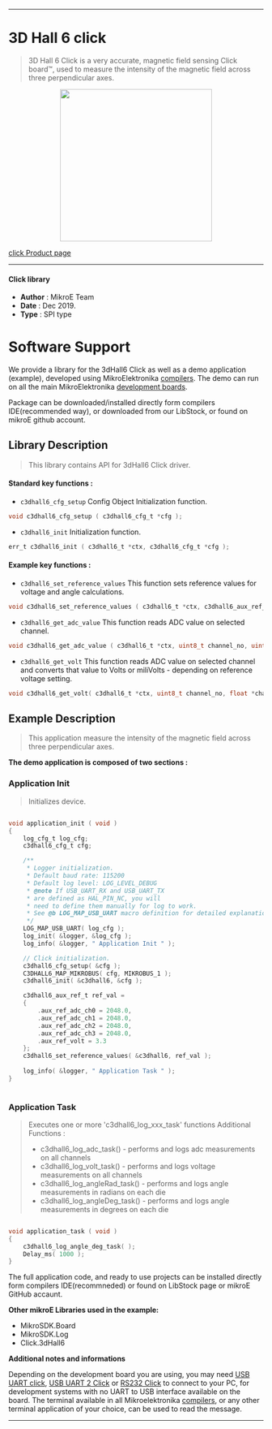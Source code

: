 
---
# 3D Hall 6 click

> 3D Hall 6 Click is a very accurate, magnetic field sensing Click board™, used to measure the intensity of the magnetic field across three perpendicular axes. 

<p align="center">
  <img src="https://download.mikroe.com/images/click_for_ide/3dhall6_click.png" height=300px>
</p>

[click Product page](https://www.mikroe.com/3d-hall-6-click)

---


#### Click library 

- **Author**        : MikroE Team
- **Date**          : Dec 2019.
- **Type**          : SPI type


# Software Support

We provide a library for the 3dHall6 Click 
as well as a demo application (example), developed using MikroElektronika 
[compilers](https://shop.mikroe.com/compilers). 
The demo can run on all the main MikroElektronika [development boards](https://shop.mikroe.com/development-boards).

Package can be downloaded/installed directly form compilers IDE(recommended way), or downloaded from our LibStock, or found on mikroE github account. 

## Library Description

> This library contains API for 3dHall6 Click driver.

#### Standard key functions :

- `c3dhall6_cfg_setup` Config Object Initialization function.
```c
void c3dhall6_cfg_setup ( c3dhall6_cfg_t *cfg ); 
```

- `c3dhall6_init` Initialization function.
```c
err_t c3dhall6_init ( c3dhall6_t *ctx, c3dhall6_cfg_t *cfg );
```

#### Example key functions :

- `c3dhall6_set_reference_values` This function sets reference values for voltage and angle calculations.
```c
void c3dhall6_set_reference_values ( c3dhall6_t *ctx, c3dhall6_aux_ref_t ref_val );
```

- `c3dhall6_get_adc_value` This function reads ADC value on selected channel.
```c
void c3dhall6_get_adc_value ( c3dhall6_t *ctx, uint8_t channel_no, uint16_t *adc_value );
```

- `c3dhall6_get_volt` This function reads ADC value on selected channel and converts that value to Volts or miliVolts - depending on reference voltage setting.
```c
void c3dhall6_get_volt( c3dhall6_t *ctx, uint8_t channel_no, float *channel_voltage );
```

## Example Description

> This application measure the intensity of the magnetic field across three perpendicular axes.

**The demo application is composed of two sections :**

### Application Init 

> Initializes device.

```c

void application_init ( void )
{
    log_cfg_t log_cfg;
    c3dhall6_cfg_t cfg;

    /** 
     * Logger initialization.
     * Default baud rate: 115200
     * Default log level: LOG_LEVEL_DEBUG
     * @note If USB_UART_RX and USB_UART_TX 
     * are defined as HAL_PIN_NC, you will 
     * need to define them manually for log to work. 
     * See @b LOG_MAP_USB_UART macro definition for detailed explanation.
     */
    LOG_MAP_USB_UART( log_cfg );
    log_init( &logger, &log_cfg );
    log_info( &logger, " Application Init " );

    // Click initialization.
    c3dhall6_cfg_setup( &cfg );
    C3DHALL6_MAP_MIKROBUS( cfg, MIKROBUS_1 );
    c3dhall6_init( &c3dhall6, &cfg );

    c3dhall6_aux_ref_t ref_val = 
    {
        .aux_ref_adc_ch0 = 2048.0,
        .aux_ref_adc_ch1 = 2048.0,
        .aux_ref_adc_ch2 = 2048.0,
        .aux_ref_adc_ch3 = 2048.0,
        .aux_ref_volt = 3.3
    };
    c3dhall6_set_reference_values( &c3dhall6, ref_val );
    
    log_info( &logger, " Application Task " );
}
  
```

### Application Task

> Executes one or more 'c3dhall6_log_xxx_task' functions
> Additional Functions :
>
> - c3dhall6_log_adc_task() - performs and logs adc measurements on all channels
> - c3dhall6_log_volt_task() - performs and logs voltage measurements on all channels
> - c3dhall6_log_angleRad_task() - performs and logs angle measurements in radians on each die
> - c3dhall6_log_angleDeg_task() - performs and logs angle measurements in degrees on each die 

```c

void application_task ( void )
{
    c3dhall6_log_angle_deg_task( );
    Delay_ms( 1000 );
}  

```

The full application code, and ready to use projects can be  installed directly form compilers IDE(recommneded) or found on LibStock page or mikroE GitHub accaunt.

**Other mikroE Libraries used in the example:** 

- MikroSDK.Board
- MikroSDK.Log
- Click.3dHall6

**Additional notes and informations**

Depending on the development board you are using, you may need 
[USB UART click](https://shop.mikroe.com/usb-uart-click), 
[USB UART 2 Click](https://shop.mikroe.com/usb-uart-2-click) or 
[RS232 Click](https://shop.mikroe.com/rs232-click) to connect to your PC, for 
development systems with no UART to USB interface available on the board. The 
terminal available in all Mikroelektronika 
[compilers](https://shop.mikroe.com/compilers), or any other terminal application 
of your choice, can be used to read the message.



---
